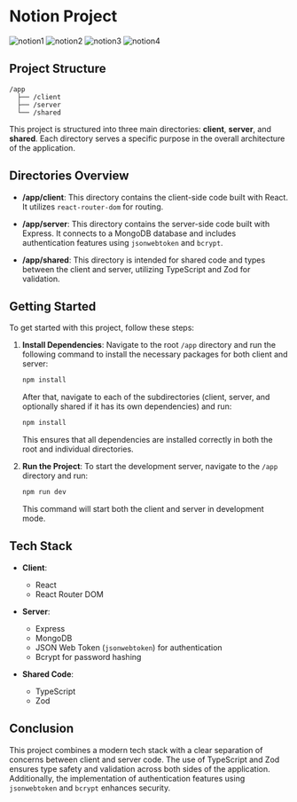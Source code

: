 # Notion Project

![notion1](https://github.com/user-attachments/assets/dafa5647-4f53-4b4d-93c1-22d6972a5e0a)
![notion2](https://github.com/user-attachments/assets/919f1218-899a-4b10-a8a5-d6cbc461e62c)
![notion3](https://github.com/user-attachments/assets/024d986e-b42d-4a62-8566-8127dec2a184)
![notion4](https://github.com/user-attachments/assets/05547c05-1146-449e-870a-c081f9de468a)

## Project Structure

```
/app
  ├── /client
  ├── /server
  └── /shared
```

This project is structured into three main directories: **client**, **server**, and **shared**. Each directory serves a specific purpose in the overall architecture of the application.

## Directories Overview

- **/app/client**: This directory contains the client-side code built with React. It utilizes `react-router-dom` for routing.

- **/app/server**: This directory contains the server-side code built with Express. It connects to a MongoDB database and includes authentication features using `jsonwebtoken` and `bcrypt`.

- **/app/shared**: This directory is intended for shared code and types between the client and server, utilizing TypeScript and Zod for validation.

## Getting Started

To get started with this project, follow these steps:

1. **Install Dependencies**: 
   Navigate to the root `/app` directory and run the following command to install the necessary packages for both client and server:

   ```bash
   npm install
   ```

   After that, navigate to each of the subdirectories (client, server, and optionally shared if it has its own dependencies) and run:

   ```bash
   npm install
   ```

   This ensures that all dependencies are installed correctly in both the root and individual directories.

2. **Run the Project**: 
   To start the development server, navigate to the `/app` directory and run:

   ```bash
   npm run dev
   ```

   This command will start both the client and server in development mode.

## Tech Stack

- **Client**: 
  - React
  - React Router DOM

- **Server**: 
  - Express
  - MongoDB
  - JSON Web Token (`jsonwebtoken`) for authentication
  - Bcrypt for password hashing

- **Shared Code**:
  - TypeScript
  - Zod

## Conclusion

This project combines a modern tech stack with a clear separation of concerns between client and server code. The use of TypeScript and Zod ensures type safety and validation across both sides of the application. Additionally, the implementation of authentication features using `jsonwebtoken` and `bcrypt` enhances security. 
